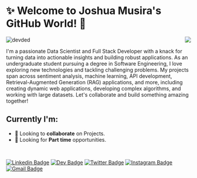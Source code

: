 <h1>✨ Welcome to Joshua Musira's GitHub World! 👋</h1><img  align='right' src="https://i.ibb.co/5x52S7h/Coffee-bitmoji.png">


<p align="left"> <img src="https://komarev.com/ghpvc/?username=S-ayanide" alt="devded" /></p>


  I'm a passionate Data Scientist and Full Stack Developer with a knack for turning data into actionable insights and building robust applications. As an undergraduate student pursuing a degree in Software Engineering, I love exploring new technologies and tackling challenging problems. My projects span across sentiment analysis, machine learning, API development, Retrieval-Augmented Generation (RAG) applications, and more, including creating dynamic web applications, developing complex algorithms, and working with large datasets. Let's collaborate and build something amazing together!

## Currently I'm:
* 🕺 Looking to **collaborate** on Projects.
* 🤔 Looking for **Part time** opportunities.

<br/>

[![Linkedin Badge](https://img.shields.io/badge/-Joshua-blue?style=flat&logo=Linkedin&logoColor=white&link=https://www.linkedin.com/in/joshua-musira-8b5ab5275/)](https://www.linkedin.com/in/joshua-musira-8b5ab5275/)
[![Dev Badge](https://img.shields.io/badge/-@_sayanide-000000?style=flat&labelColor=000000&logo=dev.to&link=https://dev.to/sayanide)](https://dev.to/sayanide)
[![Twitter Badge](https://img.shields.io/badge/-@_s__ayanide-1ca0f1?style=flat&labelColor=1ca0f1&logo=twitter&logoColor=white&link=https://twitter.com/s_ayanide)](https://twitter.com/s_ayanide)
[![Instagram Badge](https://img.shields.io/badge/-@s__ayanide-purple?style=flat&logo=instagram&logoColor=white&link=https://www.instagram.com/s_ayanide/)](https://www.instagram.com/s_ayanide/)
[![Gmail Badge](https://img.shields.io/badge/-sayanmondal342@gmail-c14438?style=flat&logo=Gmail&logoColor=white&link=mailto:sayanmondal342@gmail.com)](mailto:sayanmondal342@gmail.com)

